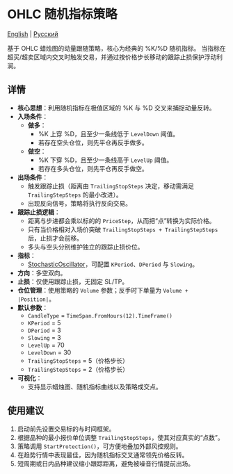 # OHLC 随机指标策略
[English](README.md) | [Русский](README_ru.md)

基于 OHLC 蜡烛图的动量跟随策略，核心为经典的 %K/%D 随机指标。
当指标在超买/超卖区域内交叉时触发交易，并通过按价格步长移动的跟踪止损保护浮动利润。

## 详情

- **核心思想**：利用随机指标在极值区域的 %K 与 %D 交叉来捕捉动量反转。
- **入场条件**：
  - **做多**：
    - %K 上穿 %D，且至少一条线低于 `LevelDown` 阈值。
    - 若存在空头仓位，则先平仓再反手做多。
  - **做空**：
    - %K 下穿 %D，且至少一条线高于 `LevelUp` 阈值。
    - 若存在多头仓位，则先平仓再反手做空。
- **出场条件**：
  - 触发跟踪止损（距离由 `TrailingStopSteps` 决定，移动需满足 `TrailingStepSteps` 的最小改进）。
  - 出现反向信号，策略将执行反向交易。
- **跟踪止损逻辑**：
  - 距离与步进都会乘以标的的 `PriceStep`，从而把“点”转换为实际价格。
  - 只有当价格相对入场价突破 `TrailingStopSteps + TrailingStepSteps` 后，止损才会前移。
  - 多头与空头分别维护独立的跟踪止损价位。
- **指标**：
  - [StochasticOscillator](https://doc.stocksharp.com/html/T_StockSharp_Algo_Indicators_StochasticOscillator.htm)，可配置 `KPeriod`、`DPeriod` 与 `Slowing`。
- **方向**：多空双向。
- **止损**：仅使用跟踪止损，无固定 SL/TP。
- **仓位管理**：使用策略的 `Volume` 参数；反手时下单量为 `Volume + |Position|`。
- **默认参数**：
  - `CandleType` = `TimeSpan.FromHours(12).TimeFrame()`
  - `KPeriod` = 5
  - `DPeriod` = 3
  - `Slowing` = 3
  - `LevelUp` = 70
  - `LevelDown` = 30
  - `TrailingStopSteps` = 5（价格步长）
  - `TrailingStepSteps` = 2（价格步长）
- **可视化**：
  - 支持显示蜡烛图、随机指标曲线以及策略成交点。

## 使用建议

1. 启动前先设置交易标的与时间框架。
2. 根据品种的最小报价单位调整 `TrailingStopSteps`，使其对应真实的“点数”。
3. 策略调用 `StartProtection()`，可方便地叠加外部风控规则。
4. 在趋势行情中表现最佳，因为随机指标交叉通常领先价格反转。
5. 短周期或日内品种建议缩小跟踪距离，避免被噪音行情提前出场。
